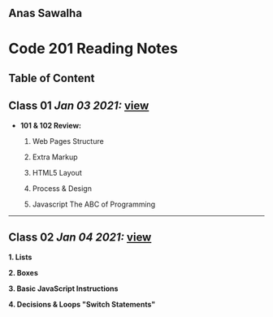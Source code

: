## Anas Sawalha

# Code 201 Reading Notes

## Table of Content 


## Class 01  *Jan 03 2021:* [view](https://anassawalha95.github.io/reading-notes-2/Class%2001)

* **101 & 102 Review:** 
    1. Web Pages Structure
    
    2. Extra Markup
    
    3. HTML5 Layout
    
    4. Process & Design
    
    5. Javascript The ABC of Programming

---


## Class 02  *Jan 04 2021:* [view](https://anassawalha95.github.io/reading-notes-2/Class%2002)

__1. Lists__ 

__2. Boxes__ 

__3. Basic JavaScript Instructions__

__4. Decisions & Loops "Switch Statements"__



